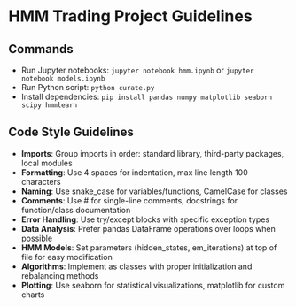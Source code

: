 # HMM Trading Project Guidelines

## Commands
- Run Jupyter notebooks: `jupyter notebook hmm.ipynb` or `jupyter notebook models.ipynb`
- Run Python script: `python curate.py`
- Install dependencies: `pip install pandas numpy matplotlib seaborn scipy hmmlearn`

## Code Style Guidelines
- **Imports**: Group imports in order: standard library, third-party packages, local modules
- **Formatting**: Use 4 spaces for indentation, max line length 100 characters
- **Naming**: Use snake_case for variables/functions, CamelCase for classes
- **Comments**: Use # for single-line comments, docstrings for function/class documentation
- **Error Handling**: Use try/except blocks with specific exception types
- **Data Analysis**: Prefer pandas DataFrame operations over loops when possible
- **HMM Models**: Set parameters (hidden_states, em_iterations) at top of file for easy modification
- **Algorithms**: Implement as classes with proper initialization and rebalancing methods
- **Plotting**: Use seaborn for statistical visualizations, matplotlib for custom charts